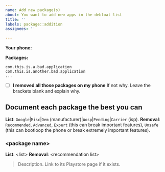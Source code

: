 ```yaml
---
name: Add new package(s)
about: You want to add new apps in the debloat list
title: ''
labels: package::addition
assignees: ''

---
```


**Your phone:** <phone model>

**Packages:**
```
com.this.is.a.bad.application
com.this.is.another.bad.application
...
```
- [ ] **I removed all those packages on my phone**
If not why. Leave the brackets blank and explain why.

## Document each package the best you can
**List**: `Google`|`Misc`|`Oem` (manufacturer)|`Aosp`|`Pending`|`Carrier` (isp).
**Removal**: `Recommended`, `Advanced`, `Expert` (this can break important features), `Unsafe` (this can bootloop the phone or break extremely important features).

### \<package name\>
**List**: \<list\> 
**Removal**: \<recommendation list\>
> Description. Link to its Playstore page if it exists.
